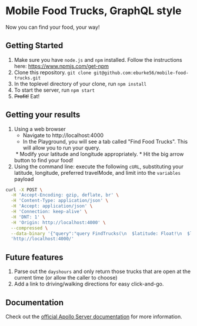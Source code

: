 # Mobile Food Trucks, GraphQL style

Now you can find your food, your way!

## Getting Started

1. Make sure you have `node.js` and `npm` installed. Follow the instructions here: https://www.npmjs.com/get-npm
1. Clone this repository. `git clone git@github.com:eburke56/mobile-food-trucks.git`
1. In the toplevel directory of your clone, run `npm install`
1. To start the server, run `npm start`
1. ~~Profit!~~ Eat!

## Getting your results

1. Using a web browser
   * Navigate to http://localhost:4000
   * In the Playground, you will see a tab called "Find Food Trucks". This will allow you to run your query.
   <image>
   * Modify your latitude and longitude appropriately.
   * Hit the big arrow button to find your food!
1. Using the command line: execute the following `cURL`, substituting your latitude, longitude, preferred travelMode, and limit into the `variables` payload
```bash
curl -X POST \
  -H 'Accept-Encoding: gzip, deflate, br' \
  -H 'Content-Type: application/json' \
  -H 'Accept: application/json' \
  -H 'Connection: keep-alive' \
  -H 'DNT: 1' \
  -H 'Origin: http://localhost:4000' \
  --compressed \
  --data-binary '{"query":"query FindTrucks(\n  $latitude: Float!\n  $longitude: Float!\n  $travelMode: String\n  $limit: Int\n) {\n  findTrucks(\n    latitude: $latitude\n    longitude: $longitude\n    travelMode: $travelMode\n    limit: $limit\n  ) {\n    name\n    address\n    travelDistance\n    travelDuration\n  }\n}","variables":{"latitude":37.77646,"longitude":-122.41645,"travelMode":"driving","limit":5}}' \
  'http://localhost:4000/'
```  

## Future features

1. Parse out the `dayshours` and only return those trucks that are open at the current time (or allow the caller to choose)
1. Add a link to driving/walking directions for easy click-and-go. 

## Documentation

Check out the [official Apollo Server documentation](https://www.apollographql.com/docs/apollo-server/v2/) for more information.
